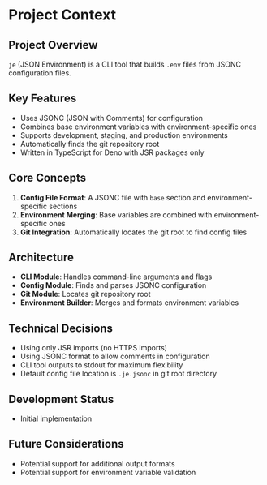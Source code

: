 # Project Context

## Project Overview
`je` (JSON Environment) is a CLI tool that builds `.env` files from JSONC configuration files.

## Key Features
- Uses JSONC (JSON with Comments) for configuration
- Combines base environment variables with environment-specific ones
- Supports development, staging, and production environments
- Automatically finds the git repository root
- Written in TypeScript for Deno with JSR packages only

## Core Concepts
1. **Config File Format**: A JSONC file with `base` section and environment-specific sections
2. **Environment Merging**: Base variables are combined with environment-specific ones
3. **Git Integration**: Automatically locates the git root to find config files

## Architecture
- **CLI Module**: Handles command-line arguments and flags
- **Config Module**: Finds and parses JSONC configuration
- **Git Module**: Locates git repository root
- **Environment Builder**: Merges and formats environment variables

## Technical Decisions
- Using only JSR imports (no HTTPS imports)
- Using JSONC format to allow comments in configuration
- CLI tool outputs to stdout for maximum flexibility
- Default config file location is `.je.jsonc` in git root directory

## Development Status
- Initial implementation

## Future Considerations
- Potential support for additional output formats
- Potential support for environment variable validation
